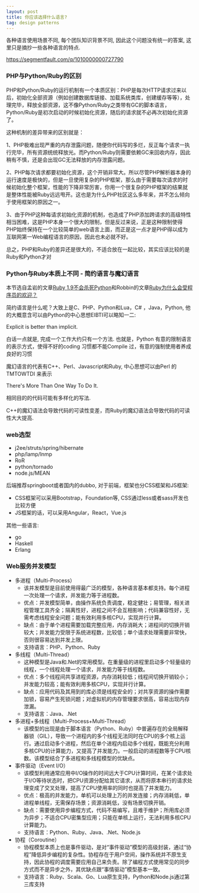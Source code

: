 ```yaml
---
layout: post
title: 你应该选择什么语言?
tag: design patterns
---
```


各种语言使用场景不同, 每个团队知识背景不同, 因此这个问题没有统一的答案, 这里只是摘抄一些各种语言的特点.

https://segmentfault.com/q/1010000000727790

### PHP与Python/Ruby的区别

PHP和Python/Ruby的运行机制有一个本质区别：PHP是每次HTTP请求过来以后，初始化全部资源（例如创建数据库链接、加载系统类库，创建缓存等等），处理完毕，释放全部资源，这不像Python/Ruby之类带有GC的脚本语言，Python/Ruby是初次启动的时候初始化资源，随后的请求就不必再次初始化资源了。

这种机制的差异带来的区别就是：

1、PHP极难出现严重的内存泄露问题，随便你代码写的多烂，反正每个请求一执行完毕，所有资源统统释放光。而Python/Ruby则需要依赖GC来回收内存，因此稍有不慎，还是会出现GC无法释放的内存泄露问题。

2、PHP每次请求都要初始化资源，这个开销非常大。所以尽管PHP解析器本身的运行速度是极快的，但是一旦使用复杂的PHP框架，那么由于需要每次请求的时候初始化整个框架，性能的下降非常厉害，你用一个很复杂的PHP框架的结果就是整体性能被Ruby远远甩开。这也是为什么PHP社区这么多年来，并不怎么倾向于使用框架的原因之一。

3、由于PHP这种每请求初始化资源的机制，也造成了PHP添加跨请求的高级特性相当困难，这是PHP本身一个很大的限制，但是反过来说，正是这种限制使得PHP始终保持在一个比较简单的web语言上面，而正是这一点才是PHP得以成为互联网第一Web编程语言的原因，因此也未必就不好。

总之，PHP和Ruby的差异还是很大的，不适合放在一起比较，其实应该比较的是Ruby和Python才对

### Python与Ruby本质上不同 - 简约语言与魔幻语言

本节选自孟岩的文章[Ruby 1.9不会杀死Python](http://blog.csdn.net/myan/article/details/2028545)和Robbin的文章[Ruby为什么会受程序员的欢迎？](http://robbin.iteye.com/blog/153749)

简约语言是什么呢？大致上是C、PHP、Python和Lua，C# ，Java，Python, 他的大概意含可以由Python的中心思想EIBTI可以略知一二:

  Explicit is better than implicit.

白话一点就是, 完成一个工作大约只有一个方法. 也就是，Python 有意的限制语言的表示方式，使得不好的coding 习惯都不能Compile 过，有意的强制使用者养成良好的习惯

魔幻语言的代表有C++、Perl、Javascript和Ruby, 中心思想可以由Perl 的TMTOWTDI 来表示

  There's More Than One Way To Do It.

相同目的的代码可能有多样化的写法.

C++的魔幻语法会导致代码的可读性变差，而Ruby的魔幻语法会导致代码的可读性大大提高.

### web选型

* j2ee/struts/spring/hibernate
* php/lamp/lnmp
* RoR
* python/tornado
* node.js/MEAN

后端推荐springboot或者国内的dubbo, 对于前端，框架也分CSS框架和JS框架:

* CSS框架可以采用Bootstrap，Foundation等, CSS通过less或者sass开发也比较方便
* JS框架的话，可以采用Angular，React，Vue.js

其他一些语言:

* go
* Haskell
* Erlang

### Web服务并发模型

* 多进程（Multi-Process）
    * 该并发模型是目前使用得最广泛的模型，各种语言基本都支持。每个进程一次处理一个请求，并发能力等于进程数。
    * 优点：并发模型简单，由操作系统负责调度，稳定健壮；易管理，相关进程管理工具齐全；隔离性好，进程之间不会互相影响；代码兼容性好，无需考虑线程安全问题；能有效利用多核CPU，实现并行计算。
    * 缺点：由于单个进程需要加载完整应用，内存消耗大；进程间的切换开销较大；并发能力受限于系统进程数，比较低；单个请求处理需要非常快，否则很容易达到并发上限。
    * 支持语言：PHP、Python、Ruby
* 多线程（Multi-Thread）
    * 这种模型是Java和.Net的常用模型。在重量级的进程里启动多个轻量级的线程，一个线程处理一个请求，并发能力等于线程数。
    * 优点：多个线程间共享进程资源，内存消耗较低；线程间切换开销较小；并发能力较高；能有效利用多核CPU，实现并行计算。
    * 缺点：应用代码及其用到的库必须是线程安全的；对共享资源的操作需要加锁，容易产生死锁问题；对虚拟机的内存管理要求很高，容易出现内存泄漏。
    * 支持语言：Java、.Net
* 多进程+多线程（Multi-Process+Multi-Thread）
    * 该模型的出现是由于脚本语言（Python、Ruby）中普遍存在的全局解释器锁（GIL），导致一个进程内的多个线程无法同时在CPU的多个核上运行。通过启动多个进程，然后在单个进程内启动多个线程，既能充分利用多核CPU的计算能力，又提高了并发能力。一般启动的进程数等于CPU核数。该模型结合了多进程和多线程模型的优缺点。
* 事件驱动（Event I/O）
    * 该模型利用通常应用中I/O操作的时间远大于CPU计算时间，在某个请求处于I/O等待状态时，把CPU资源分配给其它请求，从而将原本串行的请求处理变成了交叉处理，提高了CPU使用率的同时也提高了并发能力。
    * 优点：极高的并发能力，单机可以处理上万的并发连接；内存消耗低，单进程单线程，无需保存场景；资源消耗低，没有场景切换开销。
    * 缺点：需要使用异步编程方式，代码不易编写，且难于维护；所用库必须为异步；不适合CPU密集型应用；只能在单核上运行，无法利用多核CPU计算能力。
    * 支持语言：Python、Ruby、Java、.Net、Node.js
* 协程（Coroutine）
    * 协程模型本质上也是事件驱动，是对“事件驱动”模型的高级封装，通过“协程”降低异步编程的复杂性。协程存在于用户空间，操作系统并不原生支持，因此协程的调度需要应用自己来负责。除了编程方式使用常见的同步方式而不是异步之外，其优缺点跟“事情驱动”模型基本一致。
    * 支持语言：Ruby、Scala、Go、Lua原生支持，Python和Node.js通过第三库支持